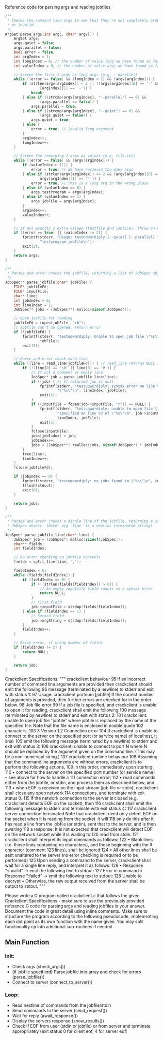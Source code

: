 Reference code for parsing args and reading jobfiles

```c
/**
 * Checks the command line args to see that they're not completely broken 
 * or invalid.
 */
ArgSet parse_args(int argc, char* argv[]) {
    ArgSet args;
    args.quiet = false;
    args.parallel = false;
    bool error = false;
    int argIndex = 1;
    int longIndex = 0; // the number of value long we have found so far
    int valueIndex = 0; // the number of value args we have found so far

    // Screen the first 2 args as long args (e.g. --parallel)
    while ((error == false) && (longIndex < 2) && (argv[argIndex])) {
        if (strlen(argv[argIndex]) < 2 || !(argv[argIndex][0] == '-' && argv
                [argIndex][1] == '-')) {
            break;
        } else if ((strcmp(argv[argIndex], "--parallel") == 0) && 
                (args.parallel == false)) {
            args.parallel = true;
        } else if ((strcmp(argv[argIndex], "--quiet") == 0) && 
                (args.quiet == false)) {
            args.quiet = true;
        } else {
            error = true; // Invalid long argument
        }
        argIndex++;
        longIndex++;
    }

    // Screen the remaining 2 args as values (e.g. file.txt)
    while ((error == false) && (argv[argIndex])) {
        if (valueIndex > (1)) {
            error = true; // We have recieved too many args
        } else if (strlen(argv[argIndex]) >= 2 && (argv[argIndex][0] == '-' && 
                argv[argIndex][1] == '-')) {
            error = true; // This is a long arg in the wrong place
        } else if (valueIndex == 0) {
            args.testProgram = argv[argIndex];
        } else if (valueIndex == 1) {
            args.jobFile = argv[argIndex];
        }
        argIndex++;
        valueIndex++;
    }

    // If not exactly 2 extra values (testfile and jobfile), throw an error
    if ((error == true) || (valueIndex != 2)) {
        fprintf(stderr, "Usage: testuqwordiply [--quiet] [--parallel] "
                "testprogram jobfile\n");
        exit(2);
    }
    return args;
}

/**
 * Parses and error checks the jobfile, returning a list of JobSpec objects.
 */
JobSpec** parse_jobfile(char* jobFile) {
    FILE* jobfileFd;
    FILE* inputFile;
    char* line;
    int jobIndex = 0;
    int lineIndex = 1;
    JobSpec** jobs = (JobSpec**) malloc(sizeof(JobSpec*));

    // Open jobfile for reading
    jobfileFd = fopen(jobFile, "rb");
    // Jobfile can't be opened, return error
    if (!jobfileFd) {
        fprintf(stderr, "testuqwordiply: Unable to open job file \"%s\"\n", 
                jobFile);
        exit(3);
    }

    // Parse and error check each line
    while ((line = read_line(jobfileFd))) { // read_line returns NULL if EOF
        if (!(line[0] == '\0' || line[0] == '#')) {
            // If not a comment or empty line
            JobSpec* job = parse_jobfile_line(line);
            if (!job) { // If returned job is null
                fprintf(stderr, "testuqwordiply: syntax error on line %d of "
                        "\"%s\"\n", lineIndex, jobFile);
                exit(4);
            }
            if ((inputFile = fopen(job->inputFile, "r")) == NULL) {
                fprintf(stderr, "testuqwordiply: unable to open file \"%s\" "
                        "specified on line %d of \"%s\"\n", job->inputFile,
                        lineIndex, jobFile);
                exit(5);
            }
            fclose(inputFile);
            jobs[jobIndex] = job;
            jobIndex++;
            jobs = (JobSpec**) realloc(jobs, sizeof(JobSpec*) * jobIndex + 1);
        }
        free(line);
        lineIndex++;
    }
    fclose(jobfileFd);

    if (jobIndex == 0) {
        fprintf(stderr, "testuqwordiply: no jobs found in \"%s\"\n", jobFile);
        fflush(stdout);
        exit(6);
    }

    return jobs;
}

/**
 * Parses and error checks a single line of the jobfile, returning a single 
 * JobSpec object. (Note: arg 'line' is a newline terminated string)
 */
JobSpec* parse_jobfile_line(char* line) {
    JobSpec* job = (JobSpec*) malloc(sizeof(JobSpec));
    char** fields;
    int fieldIndex;

    // Do error checking on jobfile contents
    fields = split_line(line, ',');

    fieldIndex = 0;
    while (fields[fieldIndex]) {
        if (fieldIndex == 0) {
            if (!(strlen(fields[fieldIndex]) > 0)) {
                // An empty inputfile field counts as a syntax error
                return NULL;
            }
            // First field
            job->inputFile = strdup(fields[fieldIndex]);
        } else if (fieldIndex == 1) {
            // Second field
            job->argString = strdup(fields[fieldIndex]);
        }
        fieldIndex++;
    }

    // Raise error, if wrong number of fields
    if (fieldIndex != 2) {
        return NULL;
    }

    return job;
}
```

<!-- ----------------------------- NEW PROMPT ------------------------------ -->


Crackclient Specifications:
"""
crackclient behaviour 95 If an incorrect number of command line arguments are provided then crackclient should emit the following 96
message (terminated by a newline) to stderr and exit with status 1: 97 Usage: crackclient portnum [jobfile]
If the correct number of arguments is provided, then further errors are checked for in the order below. 98 Job file error 99
If a job file is specified, and crackclient is unable to open it for reading, crackclient shall emit the following 100 message (terminated by newline) to stderr and exit with status 2: 101
crackclient: unable to open job file "jobfile"
where jobfile is replaced by the name of the specified file. Note that the file name is enclosed in double quote 102 characters. 103
3 Version 1.2
Connection error 104 If crackclient is unable to connect to the server on the specified port (or service name) of localhost, it shall 105
emit the following message (terminated by a newline) to stderr and exit with status 3: 106 crackclient: unable to connect to port N
where N should be replaced by the argument given on the command line. (This may be a non-numerical string.) 107 crackclient runtime behaviour 108
Assuming that the commandline arguments are without errors, crackclient is to perform the following actions, 109 in this order, immediately upon starting: 110
• connect to the server on the specified port number (or service name) – see above for how to handle a 111 connection error; 112
• read commands either from the jobfile, or stdin, and process them as described below; and 113
• when EOF is received on the input stream (job file or stdin), crackclient shall close any open network 114
connections, and terminate with exit status 0. 115 If the network connection to the server is closed (e.g. crackclient detects EOF on the socket), then 116
crackclient shall emit the following message to stderr and terminate with exit status 4: 117 crackclient: server connection terminated
Note that crackclient need only detect EOF on the socket when it is reading from the socket. It will 118 only do this after it has read a line from the jobfile (or stdin), sent that to the server, and is then awaiting 119 a response. It is not expected that crackclient will detect EOF on the network socket while it is waiting to 120 read from stdin. 121
crackclient shall interpret its input commands as follows: 122
• Blank lines (i.e. those lines containing no characters), and those beginning with the # character (comment 123
lines), shall be ignored 124
• All other lines shall be sent unaltered to the server (no error checking is required or to be performed) 125 Upon sending a command to the server, crackclient shall wait for a single line reply, and interpret it as follows: 126
• Response ":invalid" → emit the following text to stdout: 127
     Error in command
• Response ":failed" → emit the following text to stdout: 128 Unable to decrypt
• Otherwise, the raw output received from the server shall be output to stdout.
"""



Please write a C program called crackclient.c that follows the given Crackclient Specifications - make sure to use the previously provided reference  C code for parsing args and reading jobfiles in your answer. Document the code in great detail using inline comments. Make sure to structure the program according to the following pseudocode, implementing each dot point as its own function with the name given. You may split functionality up into additional sub-routines if needed.

## Main Function
### Init:
- Check args (check_args())
- (if jobfile specifierd) Parse jobfile into array and check for errors (parse_jobfile())
- Connect to server (connect_to_server())

### Loop:
- Read nextline of commands from the jobfile/stdin
- Send commands to the server (send_request())
- Wait for reply (await_response())
- Display the servers response (show_results())
- Check if EOF from user (stdin or jobfile) or from server and terminate appropriately (exit status 0 for client eof, 4 for server eof)


